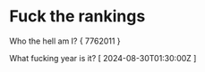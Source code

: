 # Fuck the rankings

Who the hell am I?
{ 7762011 }

What fucking year is it?
[ 2024-08-30T01:30:00Z ]
